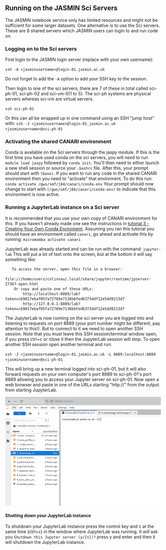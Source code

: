 ## Running on the JASMIN Sci Servers
The JASMIN notebook service only has limited resources and might not be sufficient for some larger datasets. One alternative is to use the Sci servers. These are 8 shared servers which JASMIN users can login to and run code on.

### Logging on to the Sci servers
First login to the JASMIN login server (replace <jasminusername> with your own username):

`ssh -A <jasminusername>@login-01.jasmin.ac.uk`

Do not forget to add the `-A` option to add your SSH key to the session.

Then login to one of the sci servers, there are 7 of these in total called sci-ph-01, sci-ph-02 and sci-vm-0(1 to 5). The sci-ph systems are physical servers whereas sci-vm are virtual servers.

`ssh sci-ph-01`

Or this can all be wrapped up in one command using an SSH "jump host" with:
`ssh -J <jasminusername>@login-01.jasmin.ac.uk <jasminusername>@sci-ph-01`

### Activating the shared CANARI environment
Conda is available on the Sci servers through the jaspy module. If this is the first time you have used conda on the sci servers, you will need to run `module load jaspy` followed by `conda init`. You'll then need to either launch a new shell session or source your `.bashrc` file. After this, your prompt should start with `(base)`. 
If you want to run any code in the shared CANARI environment then you need to "activate" that enviroment. To do this run:
`conda activate /gws/smf/j04/canari/conda-env`
Your prompt should now change to start with `(/gws/smf/j04/canari/conda-env)` to indicate that this environment is now active. 

### Running a JupyterLab instance on a Sci server
It is recommended that you use your own copy of CANARI environment for this. If you haven't already made one see the instructions in [tutorial 3 - Creating Your Own Conda Enviroment](creating_your_own_conda_env.md). Assuming you ran this tutorial you should have an environment called `canari`, go ahead and activate this by running:
`micromamba activate canari`

JupyterLab was already started and can be run with the command:
`jupyter-lab`
This will put a lot of text onto the screen, but at the bottom it will say something like:

```
   To access the server, open this file in a browser:
        file:///home/users/colinsau/.local/share/jupyter/runtime/jpserver-27367-open.html
    Or copy and paste one of these URLs:
        http://localhost:8889/lab?token=cb9017ebaf05fa72769e7136bbfed6373ddf12e5dd9213d7
        http://127.0.0.1:8889/lab?token=cb9017ebaf05fa72769e7136bbfed6373ddf12e5dd9213d7
```
The JupyterLab is now running on the sci server you are logged into and listening to requests on port 8889 (your port number might be different, pay attention to this!). But to connect to it we need to open another SSH session. Note that you must leave this SSH session/terminal window open, if you press ctrl+c or close it then the JupyterLab session will stop. To open another SSH session open another terminal and run:

`ssh -J <jasminusername>@login-01.jasmin.ac.uk -L 8889:localhost:8889 <jasminusername>@sci-ph-01`

This will bring up a new terminal logged into sci-ph-01, but it will also forward requests on your own computer's port 8889 to sci-ph-01's port 8889 allowing you to access your Jupyter server on sci-ph-01. Now open a web browser and paste in one of the URLs starting "http://" from the output from starting JupyterLab. 

![Screenshot of JupyterLab running on sci6](assets/jupyter-sci-server.png)

#### Shutting down your JupyterLab instance

To shutdown your JupyterLab instance press the control key and c at the same time (ctrl+c) in the window where JupyterLab was running. It will ask you `Shutdown this Jupyter server (y/[n])?` press y and enter and then it will shutdown the JupyterLab instance.



